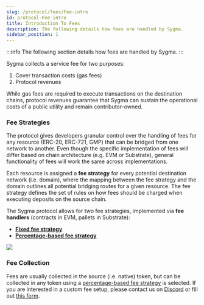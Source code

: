 ```yaml
---
slug: /protocol/fees/Fee-intro
id: protocol-Fee-intro
title: Introduction To Fees
description: The following details how fees are handled by Sygma.
sidebar_position: 1
---
```


:::info
The following section details how fees are handled by Sygma.
:::

Sygma collects a service fee for two purposes:

1. Cover transaction costs (gas fees) 
2. Protocol revenues

While gas fees are required to execute transactions on the destination chains, protocol revenues guarantee that Sygma can sustain the operational costs of a public utility and remain contributor-owned.

### Fee Strategies

The protocol gives developers granular control over the handling of fees for any resource (ERC-20, ERC-721, GMP) that can be bridged from one network to another. Even though the specific implementation of fees will differ based on chain architecture (e.g. EVM or Substrate), general functionality of fees will work the same across implementations. 

Each resource is assigned a **fee strategy** for every potential destination network (i.e. domain), where the mapping between the fee strategy and the domain outlines all potential bridging routes for a given resource. The fee strategy defines the set of rules on how fees should be charged when executing deposits on the source chain. 

The Sygma protocol allows for two fee strategies, implemented via **fee handlers** (contracts in EVM, pallets in Substrate):
- [**Fixed fee strategy**](02-Fixed-Fee.md)
- [**Percentage-based fee strategy**](04-Percentage-Based-Fee.md)

![](../../../static/assets/fee-router-general.png)

### Fee Collection

Fees are usually collected in the source (i.e. native) token, but can be collected in any token using a [percentage-based fee strategy](04-Percentage-Based-Fee.md) is selected. If you are interested in a custom fee setup, please contact us on [Discord](https://discord.gg/Qdf6GyNB5J) or fill out [this form](https://share.hsforms.com/1K4-T_yaKSp6F06FGk4wsSgnmy2x).